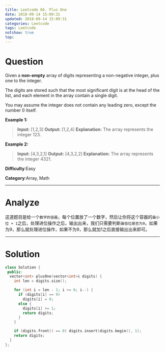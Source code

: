 ```yaml
---
title: Leetcode 66. Plus One
date: 2018-09-14 15:09:31
updated: 2018-09-14 15:09:31
categories: Leetcode
tags: Leetcode
notshow: true
top:
---
```


# Question

Given a  **non-empty**  array of digits representing a non-negative integer, plus one to the integer.

The digits are stored such that the most significant digit is at the head of the list, and each element in the array contain a single digit.

You may assume the integer does not contain any leading zero, except the number 0 itself.

**Example 1:**
>**Input:** [1,2,3]
**Output:** [1,2,4]
**Explanation:** The array represents the integer 123.

**Example 2:**
>**Input:** [4,3,2,1]
**Output:** [4,3,2,2]
**Explanation:** The array represents the integer 4321.

**Difficulty**:Easy

**Category**:Array, Math

<!--more-->
******

# Analyze

这道题目是给一个`数字的容器`，每个位置放了一个数字，然后让你将这个容器的`最小位 + 1`之后，处理进位操作之后，输出出来，我们只需要判断`最低位是否为9`，如果为9，那么就处理进位操作，如果不为9，那么就加1之后直接输出出来即可。
******

# Solution

```cpp
class Solution {
 public:
  vector<int> plusOne(vector<int>& digits) {
    int len = digits.size();

    for (int i = len - 1; i >= 0; i--) {
      if (digits[i] == 9)
        digits[i] = 0;
      else {
        digits[i] += 1;
        return digits;
      }
    }

    if (digits.front() == 0) digits.insert(digits.begin(), 1);
    return digits;
  }
};
```